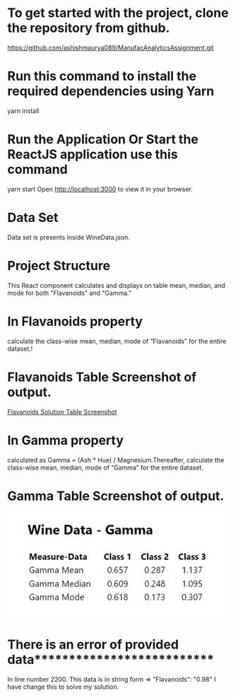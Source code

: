 # To get started with the project, clone the repository from github.
https://github.com/ashishmaurya089/ManufacAnalyticsAssignment.git

# Run this command to install the required dependencies using Yarn
yarn install

# Run the Application Or Start the ReactJS application use this command
yarn start
Open [http://localhost:3000](http://localhost:3000) to view it in your browser.

# Data Set
Data set is presents inside WineData.json. 

# Project Structure
This React component calculates and displays on table mean, median, and mode for both "Flavanoids" and "Gamma."

# In Flavanoids property
calculate the class-wise mean, median, mode of “Flavanoids” for the entire dataset.!

# Flavanoids Table Screenshot of output.   
[Flavanoids Solution Table Screenshot](src/Images/FlavanoidstableSnap.png)

# In Gamma property
calculated as Gamma = (Ash * Hue) / Magnesium.Thereafter, calculate the class-wise mean, median, mode of “Gamma” for the entire dataset.

# Gamma Table Screenshot of output.
![Gamma Solution Table Screenshot](src/Images/GammaSnap.png)


# There is an error of provided data**************************
In line number 2200. This data is in string form => "Flavanoids": "0.98" I have change this to solve my solution.